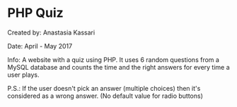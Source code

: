 # PHP Quiz

  Created by: Anastasia Kassari
  
  Date: April - May 2017
  
  Info: A website with a quiz using PHP. It uses 6 random questions from a MySQL database and counts the time and the right answers for every time a user plays.
  
  P.S.: If the user doesn't pick an answer (multiple choices) then it's considered as a wrong answer. (No default value for radio buttons)

